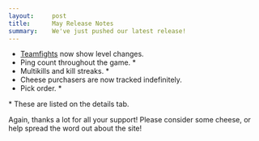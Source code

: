 ```yaml
---
layout:     post
title:      May Release Notes
summary:    We've just pushed our latest release!
---
```


* <a href="/matches/1476376473/teamfights" target="_blank">Teamfights</a> now show level changes.  
* Ping count throughout the game. \*  
* Multikills and kill streaks. \*  
* Cheese purchasers are now tracked indefinitely.  
* Pick order. \*  

\* These are listed on the details tab.

Again, thanks a lot for all your support! Please consider some cheese, or help spread the word out about the site!
